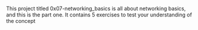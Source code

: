 This project titled 0x07-networking_basics is all about networking basics, and this is the part one. It contains 5 exercises to test your understanding of the concept
